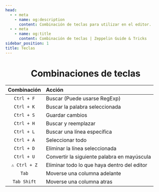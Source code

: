 ```yaml
---
head:
  - - meta
    - name: og:description
      content: Combinación de teclas para utilizar en el editor.
  - - meta
    - name: og:title
      content: Combinación de teclas | Zeppelin Guide & Tricks
sidebar_position: 1
title: Teclas
---
```

<div align=center>

# Combinaciones de teclas
<!---Ctrl + Y : ¿?-->
|Combinación|Acción|
|:-:|:-|
`Ctrl + F` | Buscar (Puede usarse RegExp)|
`Ctrl + K` | Buscar la palabra seleccionada
`Ctrl + S` | Guardar cambios
`Ctrl + H` | Buscar y reemplazar
`Ctrl + L` | Buscar una línea específica
`Ctrl + A` | Seleccionar todo
`Ctrl + D` | Eliminar la línea seleccionada
`Ctrl + U` | Convertir la siguiente palabra en mayúscula
`⚠️ Ctrl + Z` | Eliminar todo lo que haya dentro del editor
`Tab` | Moverse una columna adelante
`Tab Shift` | Moverse una columna atras

</div>
